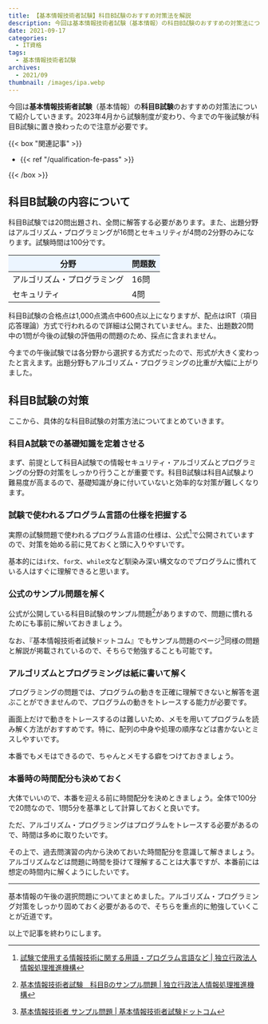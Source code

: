 ```yaml
---
title: 【基本情報技術者試験】科目B試験のおすすめ対策法を解説
description: 今回は基本情報技術者試験（基本情報）の科目B試験のおすすめの対策法について紹介していきます。2023年4月から試験制度が変わり、今までの午後試験は科目B試験に置き換わったので注意が必要です。
date: 2021-09-17
categories: 
  - IT資格
tags: 
  - 基本情報技術者試験
archives: 
  - 2021/09
thumbnail: /images/ipa.webp
---
```


今回は**基本情報技術者試験**（基本情報）の**科目B試験**のおすすめの対策法について紹介していきます。2023年4月から試験制度が変わり、今までの午後試験が科目B試験に置き換わったので注意が必要です。

<!--more-->

{{< box "関連記事" >}}
<ul>
<li>{{< ref "/qualification-fe-pass" >}}</li>
</ul>
{{< /box >}}

## 科目B試験の内容について

科目B試験では20問出題され、全問に解答する必要があります。また、出題分野はアルゴリズム・プログラミングが16問とセキュリティが4問の2分野のみになります。試験時間は100分です。

<table>
<thead>
<tr>
<th bgcolor="#ecf5ff">分野</th>
<th bgcolor="#ecf5ff">問題数</th>
</tr>
</thead>
<tbody>
<tr>
<td>アルゴリズム・プログラミング</td>
<td>16問</td>
</tr>
<tr>
<td>セキュリティ</td>
<td>4問</td>
</tr>
</tbody>
</table>

科目B試験の合格点は1,000点満点中600点以上になりますが、配点はIRT（項目応答理論）方式で行われるので詳細は公開されていません。また、出題数20問中の1問が今後の試験の評価用の問題のため、採点に含まれません。

今までの午後試験では各分野から選択する方式だったので、形式が大きく変わったと言えます。出題分野もアルゴリズム・プログラミングの比重が大幅に上がりました。

## 科目B試験の対策

ここから、具体的な科目B試験の対策方法についてまとめていきます。

### 科目A試験での基礎知識を定着させる

まず、前提として科目A試験での情報セキュリティ・アルゴリズムとプログラミングの分野の対策をしっかり行うことが重要です。科目B試験は科目A試験より難易度が高まるので、基礎知識が身に付いていないと効率的な対策が難しくなります。

### 試験で使われるプログラム言語の仕様を把握する

実際の試験問題で使われるプログラム言語の仕様は、公式[^a]で公開されていますので、対策を始める前に見ておくと頭に入りやすいです。

基本的には`if文`、`for文`、`while文`など馴染み深い構文なのでプログラムに慣れている人はすぐに理解できると思います。

[^a]:[試験で使用する情報技術に関する用語・プログラム言語など | 独立行政法人情報処理推進機構](https://www.ipa.go.jp/shiken/syllabus/ps6vr7000000i9dp-att/shiken_yougo_ver5_0.pdf)

### 公式のサンプル問題を解く

公式が公開している科目B試験のサンプル問題[^b]がありますので、問題に慣れるためにも事前に解いておきましょう。

なお、『基本情報技術者試験ドットコム』でもサンプル問題のページ[^c]同様の問題と解説が掲載されているので、そちらで勉強することも可能です。

[^b]:[基本情報技術者試験　科目Bのサンプル問題 | 独立行政法人情報処理推進機構](https://www.ipa.go.jp/shiken/syllabus/ps6vr7000000oett-att/fe_kamoku_b_sample.pdf)

[^c]:[基本情報技術者 サンプル問題 | 基本情報技術者試験ドットコム](https://www.fe-siken.com/kakomon/sample/)

### アルゴリズムとプログラミングは紙に書いて解く

プログラミングの問題では、プログラムの動きを正確に理解できないと解答を選ぶことができませんので、プログラムの動きをトレースする能力が必要です。

画面上だけで動きをトレースするのは難しいため、メモを用いてプログラムを読み解く方法がおすすめです。特に、配列の中身や処理の順序などは書かないとミスしやすいです。

本番でもメモはできるので、ちゃんとメモする癖をつけておきましょう。

### 本番時の時間配分も決めておく

大体でいいので、本番を迎える前に時間配分を決めときましょう。全体で100分で20問なので、1問5分を基準として計算しておくと良いです。

ただ、アルゴリズム・プログラミングはプログラムをトレースする必要があるので、時間は多めに取りたいです。

その上で、過去問演習の内から決めておいた時間配分を意識して解きましょう。アルゴリズムなどは問題に時間を掛けて理解することは大事ですが、本番前には想定の時間内に解くようにしたいです。

* * *

基本情報の午後の選択問題についてまとめました。アルゴリズム・プログラミング対策をしっかり固めておく必要があるので、そちらを重点的に勉強していくことが近道です。

以上で記事を終わりにします。
